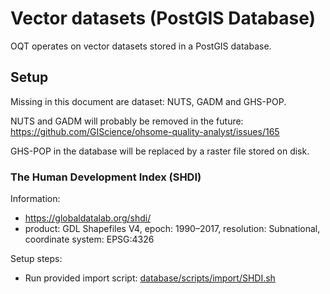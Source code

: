 # Vector datasets (PostGIS Database)

OQT operates on vector datasets stored in a PostGIS database.


## Setup

Missing in this document are dataset: NUTS, GADM and GHS-POP.

NUTS and GADM will probably be removed in the future: https://github.com/GIScience/ohsome-quality-analyst/issues/165

GHS-POP in the database will be replaced by a raster file stored on disk.


### The Human Development Index (SHDI)

Information:
- https://globaldatalab.org/shdi/
- product: GDL Shapefiles V4, epoch: 1990–2017, resolution: Subnational, coordinate system: EPSG:4326

Setup steps:
- Run provided import script: [database/scripts/import/SHDI.sh](database/scripts/import/SHDI.sh)
